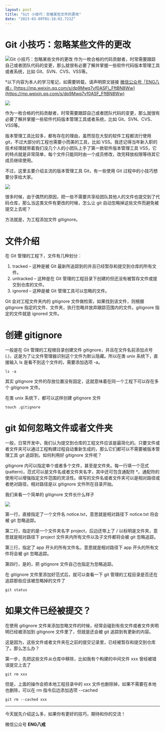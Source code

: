 ```yaml
---
layout: post
title: "Git 小技巧：忽略某些文件的更改"
date: "2023-03-09T01:18:02.721Z"
---
```

Git 小技巧：忽略某些文件的更改
=================

![Git 小技巧：忽略某些文件的更改](https://img2023.cnblogs.com/blog/2962155/202303/2962155-20230309011750595-1777441200.png) 作为一枚合格的代码贡献者，时常需要跟踪自己或者团队代码的变更，那么就很有必要了解并掌握一些软件代码版本管理工具或者系统，比如 Git、SVN、CVS、VSS等。

\*以下内容为本人的学习笔记，如需要转载，请声明原文链接 [微信公众号「ENG八戒」](https://mp.weixin.qq.com/s/dp9Mwq7vf0ASF_FftBN8Ww)[https://mp.weixin.qq.com/s/dp9Mwq7vf0ASF\_FftBN8Ww](https://mp.weixin.qq.com/s/dp9Mwq7vf0ASF_FftBN8Ww)

![](https://img2023.cnblogs.com/blog/2962155/202303/2962155-20230309011635995-646771224.jpg)

作为一枚合格的代码贡献者，时常需要跟踪自己或者团队代码的变更，那么就很有必要了解并掌握一些软件代码版本管理工具或者系统，比如 Git、SVN、CVS、VSS等。

版本管理工具比较多，都有存在的理由，虽然现在大型的软件工程都流行使用 git，不过大部分的工程也需要小而美的工具，比如 VSS。我还记得当年新入职的技术经理就带着我们没几个人的小团队上手了第一款软件版本管理工具 VSS，它的特点就是非常简单，每个文件只能同时由一个成员修改，改完释放权限等待其它成员继续使用。

不过，这里主要介绍主流的版本管理工具 Git，有一些使用 Git 过程中的小技巧想要分享给大家。

![](https://img2023.cnblogs.com/blog/2962155/202303/2962155-20230309011636012-1542101723.jpg)

很多时候，由于偶然的原因，把一些不需要共享给团队其他人的文件也提交到了代码仓库，那么当这类文件有更改的时候，怎么让 git 自动忽略掉这些文件而避免被提交上去呢？

方法就是，为工程添加文件 gitignore。

文件介绍
====

在 Git 管理的工程下，文件有几种划分：

1.  tracked – 这种是被 Git 最新所追踪到的并且已经暂存和提交到仓库的所有文件。
2.  untracked – 这种是在 Git 管理的工程目录下创建的但还没有被暂存文件或提交到仓库的文件。
3.  ignored – 这种是被 Git 管理工具可以忽略的文件。

Git 会对工程文件夹内的 gitignore 文件做检索，如果找到该文件，则根据 gitignore 指定的文件、文件夹，执行忽略并放弃跟踪范围内的文件。gitignore 指定的文件就是 ignored 文件。

创建 gitignore
============

一般是在 Git 管理的工程根目录创建文件 gitignore，并且在文件名前添加点号(.)，这是为了让文件管理器识别这个文件为默认隐藏。所以在类 unix 系统下，直接输入 ls 是看不到这个文件的，需要添加选项 -a。

    ls -a
    

其实 gitignore 文件的存放位置没有固定，这就意味着在同一个工程下可以存在多个 gitignore 文件。

在类 unix 系统下，都可以这样创建 gitignore 文件

    touch .gitignore
    

git 如何忽略文件或者文件夹
===============

一般，日常开发中，我们认为提交到仓库的工程文件应该是最简化的。只要文件或者文件夹可以通过工程构建过程自动重新生成的，那么它们都可以不需要被版本管理工具 git 追踪到。如何利用好 gitignore 文件呢？

gitignore 内可以指定单个或者多个文件，甚至是文件夹。每一行填一个范式(pattern)，范式可以是文件名或者文件夹名字，其中还可包含通配符 \*。通配符的使用可以增强指定文件范围的灵活性。填写的文件名或者文件夹可以是相对路径或者绝对路径，相对路径是以 gitignore 文件所在目录开始。

我们来看一个简单的 gitignore 文件长什么样子

![](https://img2023.cnblogs.com/blog/2962155/202303/2962155-20230309011635990-2107136466.jpg)

第一行，直接指定了一个文件名 notice.txt，意思就是相对路径下 notice.txt 将会被 git 忽略追踪。

第二行，指定的是一个文件夹名字 project，后边还带上了 / 以标明是文件夹，意思就是相对路径下 project 文件夹内所有文件以及子文件都将会被 git 忽略追踪。

第三行，指定了 app 开头的所有文件名，意思就是相对路径下 app 开头的所有文件将会被 git 忽略追踪。

第四行，是的，把 gitignore 文件自己也指定为忽略追踪。

在 gitignore 文件里添加好范式后，就可以查看一下 git 管理的工程目录是否还在追踪那些应该被忽略掉的文件了

    git status
    

如果文件已经被提交？
==========

在使用 gitignore 文件来添加忽略文件的时候，经常会碰到有些文件或者文件夹明明已经被添加到 gitignore 文件里了，但就是还会被 git 追踪到有更新的内容。

这是因为，这些文件或者文件夹在之前的提交记录里，已经被暂存和提交到仓库了。那么怎么办？

第一步，先把这些文件从仓库中移除，比如我有个构建的中间文件 xxx 曾经被错误提交上去了

    git rm xxx
    

但是，上面的操作会把本地工程目录中的 xxx 文件也删除掉，如果不需要在本地也删除，可以在 rm 指令后边添加选项 --cached

    git rm --cached xxx
    

* * *

今天就先介绍这么多，如果你有更好的技巧，期待和你的交流！

微信公众号 **ENG八戒**